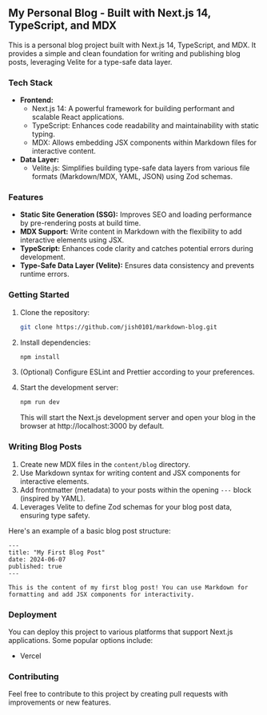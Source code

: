 ## My Personal Blog - Built with Next.js 14, TypeScript, and MDX

This is a personal blog project built with Next.js 14, TypeScript, and MDX. It provides a simple and clean foundation for writing and publishing blog posts, leveraging Velite for a type-safe data layer.

### Tech Stack

* **Frontend:**
    * Next.js 14: A powerful framework for building performant and scalable React applications.
    * TypeScript: Enhances code readability and maintainability with static typing.
    * MDX: Allows embedding JSX components within Markdown files for interactive content.
* **Data Layer:**
    * Velite.js: Simplifies building type-safe data layers from various file formats (Markdown/MDX, YAML, JSON) using Zod schemas.

### Features

* **Static Site Generation (SSG):** Improves SEO and loading performance by pre-rendering posts at build time.
* **MDX Support:** Write content in Markdown with the flexibility to add interactive elements using JSX.
* **TypeScript:** Enhances code clarity and catches potential errors during development.
* **Type-Safe Data Layer (Velite):** Ensures data consistency and prevents runtime errors.

### Getting Started

1. Clone the repository:

   ```bash
   git clone https://github.com/jish0101/markdown-blog.git
   ```

2. Install dependencies:

   ```bash
   npm install
   ```

3. (Optional) Configure ESLint and Prettier according to your preferences.

4. Start the development server:

   ```bash
   npm run dev
   ```

   This will start the Next.js development server and open your blog in the browser at http://localhost:3000 by default.

### Writing Blog Posts

1. Create new MDX files in the `content/blog` directory.
2. Use Markdown syntax for writing content and JSX components for interactive elements.
3. Add frontmatter (metadata) to your posts within the opening `---` block (inspired by YAML).
4. Leverages Velite to define Zod schemas for your blog post data, ensuring type safety.

Here's an example of a basic blog post structure:

```mdx
---
title: "My First Blog Post"
date: 2024-06-07
published: true
---

This is the content of my first blog post! You can use Markdown for formatting and add JSX components for interactivity.
```

### Deployment

You can deploy this project to various platforms that support Next.js applications. Some popular options include:

* Vercel

### Contributing

Feel free to contribute to this project by creating pull requests with improvements or new features. 
